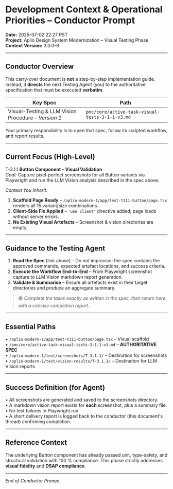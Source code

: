 # Development Context & Operational Priorities – Conductor Prompt
**Date:** 2025-07-02 22:27 PST  
**Project:** Aplio Design System Modernization – Visual Testing Phase  
**Context Version:** 3.0.0-B

---

## Conductor Overview  
This carry-over document is **not** a step-by-step implementation guide.  
Instead, it **directs** the next Testing Agent (you) to the authoritative specification that must be executed **verbatim**.

| Key Spec | Path |
|---|---|
| Visual-Testing & LLM Vision Procedure – *Version 1* | `pmc/core/active-task-visual-tests-3-1-1-v3.md` |

Your primary responsibility is to open that spec, follow its scripted workflow, and report results.

---

## Current Focus (High-Level)
T-3.1.1 **Button Component – Visual Validation**  
*Goal:* Capture pixel-perfect screenshots for all Button variants via Playwright and run the LLM Vision analysis described in the spec above.

*Context You Inherit:*
1. **Scaffold Page Ready** – `/aplio-modern-1/app/test-t311-button/page.tsx` renders all 15 variant/size combinations.  
2. **Client-Side Fix Applied** – `'use client'` directive added; page loads without server errors.  
3. **No Existing Visual Artefacts** – Screenshot & vision directories are empty.

---

## Guidance to the Testing Agent
1. **Read the Spec** (link above) – Do *not* improvise; the spec contains the approved commands, expected artefact locations, and success criteria.  
2. **Execute the Workflow End-to-End** – From Playwright screenshot capture to LLM Vision markdown report generation.  
3. **Validate & Summarise** – Ensure all artefacts exist in their target directories and produce an aggregate summary.

> 🟢 *Complete the tasks exactly as written in the spec, then return here with a concise completion report.*

---

## Essential Paths
• `/aplio-modern-1/app/test-t311-button/page.tsx` – Visual scaffold  
• `/pmc/core/active-task-visual-tests-3-1-1-v3.md` – **AUTHORITATIVE SPEC**  
• `/aplio-modern-1/test/screenshots/T-3.1.1/` – Destination for screenshots  
• `/aplio-modern-1/test/vision-results/T-3.1.1/` – Destination for LLM Vision reports

---

## Success Definition (for Agent)
• All screenshots are generated and saved to the screenshots directory.  
• A markdown vision report exists for **each** screenshot, plus a summary file.  
• No test failures in Playwright run.  
• A short delivery report is logged back to the conductor (this document's thread) confirming completion.

---

## Reference Context
The underlying Button component has already passed unit, type-safety, and structural validation with 100 % compliance. This phase strictly addresses **visual fidelity** and **DSAP compliance**.

---

*End of Conductor Prompt*
